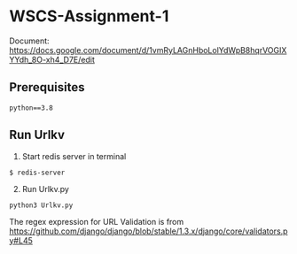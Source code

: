 # WSCS-Assignment-1

Document: https://docs.google.com/document/d/1vmRyLAGnHboLolYdWpB8hqrVOGIXYYdh_8O-xh4_D7E/edit


## Prerequisites

```
python==3.8
```

## Run Urlkv

1. Start redis server in terminal

```
$ redis-server
```

2. Run Urlkv.py

```
python3 Urlkv.py
```

The regex expression for URL Validation is from https://github.com/django/django/blob/stable/1.3.x/django/core/validators.py#L45